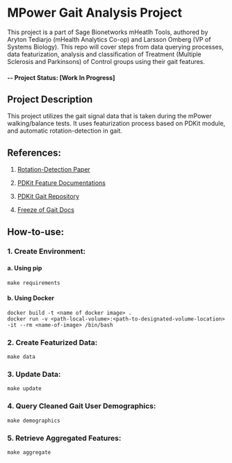 # MPower Gait Analysis Project

This project is a part of Sage Bionetworks mHeatlh Tools, authored by Aryton Tediarjo (mHealth Analytics Co-op) and Larsson Omberg (VP of Systems Biology). This repo will cover steps from data querying processes, data featurization, analysis and classification of Treatment (Multiple Sclerosis and Parkinsons) of Control groups using their gait features. 

#### -- Project Status: [Work In Progress]


## Project Description

This project utilizes the gait signal data that is taken during the mPower walking/balance tests. It uses featurization process based on PDKit module, and automatic rotation-detection in gait. 



## References:
1. [Rotation-Detection Paper](https://www.ncbi.nlm.nih.gov/pmc/articles/PMC5811655/)

2. [PDKit Feature Documentations](https://pdkit.readthedocs.io/_/downloads/en/latest/pdf/)

3. [PDKit Gait Repository](https://github.com/pdkit/pdkit/blob/79d6127454f22f7ea352a2540c5b8364b21356e9/pdkit/gait_processor.py)

4. [Freeze of Gait Docs](https://ieeexplore.ieee.org/document/5325884)


## How-to-use:


### 1. Create Environment:

#### a. Using pip
```
make requirements
```

#### b. Using Docker

```
docker build -t <name of docker image> .
docker run -v <path-local-volume>:<path-to-designated-volume-location> -it --rm <name-of-image> /bin/bash
```

### 2. Create Featurized Data:
```
make data
```

### 3. Update Data:
```
make update
```

### 4. Query Cleaned Gait User Demographics:
```
make demographics
```

### 5. Retrieve Aggregated Features:
```
make aggregate
```
